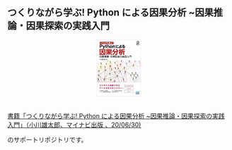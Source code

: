 ## つくりながら学ぶ! Python による因果分析 ~因果推論・因果探索の実践入門

<div align="center">
<img src="./etc/book.jpg" alt="" title="" width=20%>
</div>

<br>

[書籍「つくりながら学ぶ! Python による因果分析 ~因果推論・因果探索の実践入門」（小川雄太郎、マイナビ出版 、20/06/30) ](https://www.amazon.co.jp/dp/4839973571/)

のサポートリポジトリです。

<br>
